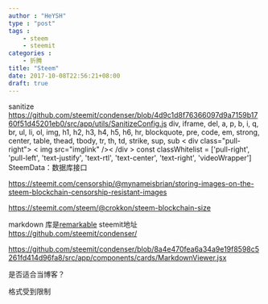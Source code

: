 ```yaml
---
author : "HeYSH"
type : "post"
tags :
    - steem
    - steemit
categories :
    - 折腾
title: "Steem"
date: 2017-10-08T22:56:21+08:00
draft: true
---
```


sanitize
https://github.com/steemit/condenser/blob/4d9c1d8f76366097d9a7159b1760f51d45201eb0/src/app/utils/SanitizeConfig.js
div, iframe, del,
a, p, b, i, q, br, ul, li, ol, img, h1, h2, h3, h4, h5, h6, hr,
blockquote, pre, code, em, strong, center, table, thead, tbody, tr, th, td,
strike, sup, sub
< div class="pull-right"> < img src="imglink" />< /div >
const classWhitelist = ['pull-right', 'pull-left', 'text-justify', 'text-rtl', 'text-center', 'text-right', 'videoWrapper']
SteemData：数据库接口

https://steemit.com/censorship/@mynameisbrian/storing-images-on-the-steem-blockchain-censorship-resistant-images

https://steemit.com/steem/@crokkon/steem-blockchain-size

markdown 库是[remarkable](https://github.com/jonschlinkert/remarkable)
steemit地址 https://github.com/steemit/condenser/

https://github.com/steemit/condenser/blob/8a4e470fea6a34a9e19f8598c5261fd414d96fa8/src/app/components/cards/MarkdownViewer.jsx

是否适合当博客？

格式受到限制
